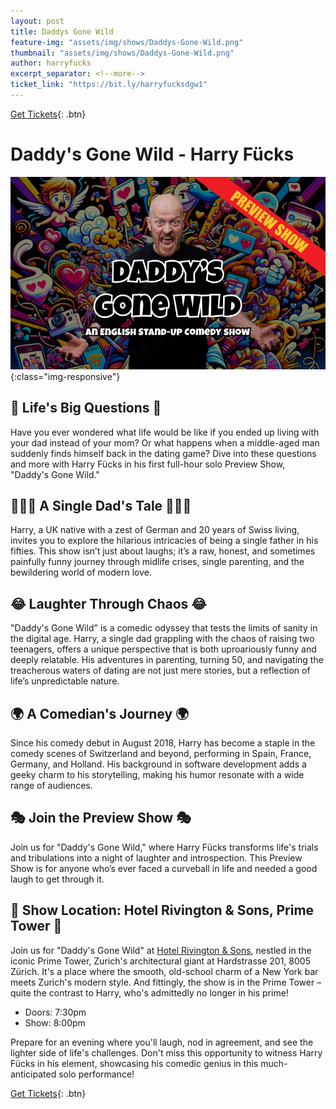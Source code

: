 ```yaml
---
layout: post
title: Daddys Gone Wild
feature-img: "assets/img/shows/Daddys-Gone-Wild.png"
thumbnail: "assets/img/shows/Daddys-Gone-Wild.png"
author: harryfucks
excerpt_separator: <!--more-->
ticket_link: "https://bit.ly/harryfucksdgw1"
---
```


[Get Tickets]({{page.ticket_link}}){: .btn}

# Daddy's Gone Wild - Harry Fücks

![Daddys Gone Wild](/assets/img/shows/Daddys-Gone-Wild.png){:class="img-responsive"}

## 🤔 Life's Big Questions 🤔

Have you ever wondered what life would be like if you ended up living with your dad instead of your mom? Or what happens when a middle-aged man suddenly finds himself back in the dating game? Dive into these questions and more with Harry Fücks in his first full-hour solo Preview Show, "Daddy's Gone Wild."

## 👨‍👧‍👦 A Single Dad's Tale 👨‍👧‍👦

Harry, a UK native with a zest of German and 20 years of Swiss living, invites you to explore the hilarious intricacies of being a single father in his fifties. This show isn’t just about laughs; it’s a raw, honest, and sometimes painfully funny journey through midlife crises, single parenting, and the bewildering world of modern love.

## 😂 Laughter Through Chaos 😂

"Daddy's Gone Wild" is a comedic odyssey that tests the limits of sanity in the digital age. Harry, a single dad grappling with the chaos of raising two teenagers, offers a unique perspective that is both uproariously funny and deeply relatable. His adventures in parenting, turning 50, and navigating the treacherous waters of dating are not just mere stories, but a reflection of life’s unpredictable nature.

## 🌍 A Comedian's Journey 🌍

Since his comedy debut in August 2018, Harry has become a staple in the comedy scenes of Switzerland and beyond, performing in Spain, France, Germany, and Holland. His background in software development adds a geeky charm to his storytelling, making his humor resonate with a wide range of audiences.

## 🎭 Join the Preview Show 🎭

Join us for "Daddy's Gone Wild," where Harry Fücks transforms life's trials and tribulations into a night of laughter and introspection. This Preview Show is for anyone who’s ever faced a curveball in life and needed a good laugh to get through it.

## 🏢 Show Location: Hotel Rivington & Sons, Prime Tower 🏢

Join us for "Daddy's Gone Wild" at [Hotel Rivington & Sons](https://maps.app.goo.gl/cAutQGRfHvP35fds8), nestled in the iconic Prime Tower, Zurich's architectural giant at Hardstrasse 201, 8005 Zürich. It's a place where the smooth, old-school charm of a New York bar meets Zurich's modern style. And fittingly, the show is in the Prime Tower – quite the contrast to Harry, who's admittedly no longer in his prime!

- Doors: 7:30pm
- Show: 8:00pm

Prepare for an evening where you'll laugh, nod in agreement, and see the lighter side of life's challenges. Don't miss this opportunity to witness Harry Fücks in his element, showcasing his comedic genius in this much-anticipated solo performance!

[Get Tickets]({{page.ticket_link}}){: .btn}
